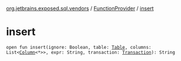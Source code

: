[org.jetbrains.exposed.sql.vendors](../index.md) / [FunctionProvider](index.md) / [insert](.)

# insert

`open fun insert(ignore: Boolean, table: `[`Table`](../../org.jetbrains.exposed.sql/-table/index.md)`, columns: List<`[`Column`](../../org.jetbrains.exposed.sql/-column/index.md)`<*>>, expr: String, transaction: `[`Transaction`](../../org.jetbrains.exposed.sql/-transaction/index.md)`): String`